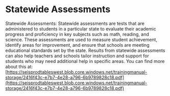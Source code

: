 # Statewide Assessments
Statewide Assessments: Statewide assessments are tests that are administered to students in a particular state to evaluate their academic progress and proficiency in key subjects such as math, reading, and science. These assessments are used to measure student achievement, identify areas for improvement, and ensure that schools are meeting educational standards set by the state. Results from statewide assessments can also help teachers and schools tailor instruction and support for students who may need additional help in specific areas.
You can find more about this at: [https://seisprodtableswest.blob.core.windows.net/trainingmanual-storage/2416f43c-e7b7-4e28-a796-6b9789828c18.pdf](https://seisprodtableswest.blob.core.windows.net/trainingmanual-storage/2416f43c-e7b7-4e28-a796-6b9789828c18.pdf)